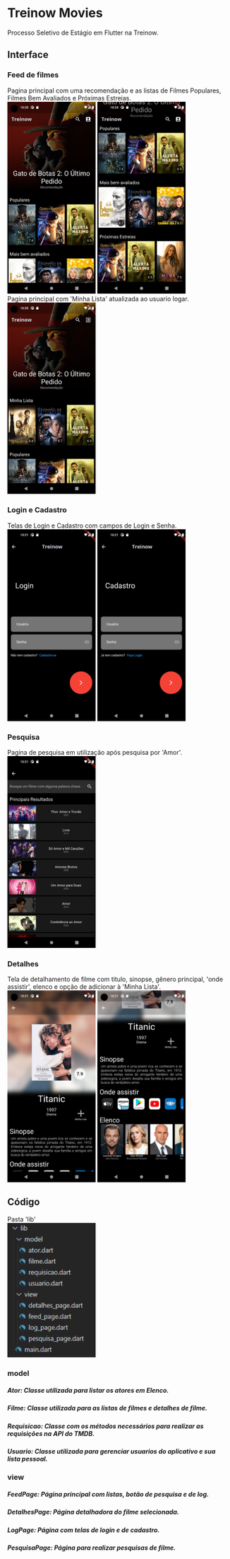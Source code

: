 # Treinow Movies

Processo Seletivo de Estágio em Flutter na Treinow.

## Interface
### Feed de filmes
Pagina principal com uma recomendação e as listas de Filmes Populares, Filmes Bem Avaliados e Próximas Estreias.<br />
<img src="imagens_readme/feed1.png" width="200">
<img src="imagens_readme/feed2.png" width="200"><br />
Pagina principal com 'Minha Lista' atualizada ao usuario logar.<br />
<img src="imagens_readme/feed3.png" width="200">

### Login e Cadastro
Telas de Login e Cadastro com campos de Login e Senha.<br />
<img src="imagens_readme/login.png" width="200">
<img src="imagens_readme/cadastro.png" width="200">

### Pesquisa
Pagina de pesquisa em utilização após pesquisa por 'Amor'.<br />
<img src="imagens_readme/pesquisa.png" width="200">

### Detalhes
Tela de detalhamento de filme com titulo, sinopse, gênero principal, 'onde assistir', elenco e opção de adicionar à 'Minha Lista'.<br />
<img src="imagens_readme/detalhes1.png" width="200">
<img src="imagens_readme/detalhes2.png" width="200">

## Código
Pasta 'lib' <br />
<img src="imagens_readme/lib.png" width="200"><br />
### model
  ##### <strong><em>Ator</em></strong>: Classe utilizada para listar os atores em Elenco.
  ##### <strong><em>Filme</em></strong>: Classe utilizada para as listas de filmes e detalhes de filme.
  ##### <strong><em>Requisicao</em></strong>: Classe com os métodos necessários para realizar as requisições na API do TMDB.
  ##### <strong><em>Usuario</em></strong>: Classe utilizada para gerenciar usuarios do aplicativo e sua lista pessoal.
### view
  ##### <strong><em>FeedPage</em></strong>: Página principal com listas, botão de pesquisa e de log.
  ##### <strong><em>DetalhesPage</em></strong>: Página detalhadora do filme selecionada.
  ##### <strong><em>LogPage</em></strong>: Página com telas de login e de cadastro.
  ##### <strong><em>PesquisaPage</em></strong>: Página para realizar pesquisas de filme.
